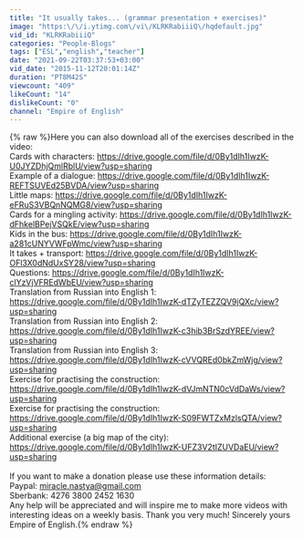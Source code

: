 ```yaml
---
title: "It usually takes... (grammar presentation + exercises)"
image: "https:\/\/i.ytimg.com\/vi\/KLRKRabiiiQ\/hqdefault.jpg"
vid_id: "KLRKRabiiiQ"
categories: "People-Blogs"
tags: ["ESL","english","teacher"]
date: "2021-09-22T03:37:53+03:00"
vid_date: "2015-11-12T20:01:14Z"
duration: "PT8M42S"
viewcount: "409"
likeCount: "14"
dislikeCount: "0"
channel: "Empire of English"
---
```

{% raw %}Here you can also download all of the exercises described in the video: <br />Cards with characters: <a rel="nofollow" target="blank" href="https://drive.google.com/file/d/0By1dIh1IwzK-U0JYZDhjQmlRblU/view?usp=sharing">https://drive.google.com/file/d/0By1dIh1IwzK-U0JYZDhjQmlRblU/view?usp=sharing</a><br />Example of a dialogue: <a rel="nofollow" target="blank" href="https://drive.google.com/file/d/0By1dIh1IwzK-REFTSUVEd25BVDA/view?usp=sharing">https://drive.google.com/file/d/0By1dIh1IwzK-REFTSUVEd25BVDA/view?usp=sharing</a><br />Little maps: <a rel="nofollow" target="blank" href="https://drive.google.com/file/d/0By1dIh1IwzK-eFRuS3VBQnNQMG8/view?usp=sharing">https://drive.google.com/file/d/0By1dIh1IwzK-eFRuS3VBQnNQMG8/view?usp=sharing</a><br />Cards for a mingling activity: <a rel="nofollow" target="blank" href="https://drive.google.com/file/d/0By1dIh1IwzK-dFhkelBPejVSQkE/view?usp=sharing">https://drive.google.com/file/d/0By1dIh1IwzK-dFhkelBPejVSQkE/view?usp=sharing</a><br />Kids in the bus: <a rel="nofollow" target="blank" href="https://drive.google.com/file/d/0By1dIh1IwzK-a281cUNYVWFpWmc/view?usp=sharing">https://drive.google.com/file/d/0By1dIh1IwzK-a281cUNYVWFpWmc/view?usp=sharing</a><br />It takes + transport: <a rel="nofollow" target="blank" href="https://drive.google.com/file/d/0By1dIh1IwzK-OFl3X0dNdUxSY28/view?usp=sharing">https://drive.google.com/file/d/0By1dIh1IwzK-OFl3X0dNdUxSY28/view?usp=sharing</a><br />Questions: <a rel="nofollow" target="blank" href="https://drive.google.com/file/d/0By1dIh1IwzK-clYzVjVFREdWbEU/view?usp=sharing">https://drive.google.com/file/d/0By1dIh1IwzK-clYzVjVFREdWbEU/view?usp=sharing</a><br />Translation from Russian into English 1: <a rel="nofollow" target="blank" href="https://drive.google.com/file/d/0By1dIh1IwzK-dTZyTEZZQV9jQXc/view?usp=sharing">https://drive.google.com/file/d/0By1dIh1IwzK-dTZyTEZZQV9jQXc/view?usp=sharing</a><br />Translation from Russian into English 2: <a rel="nofollow" target="blank" href="https://drive.google.com/file/d/0By1dIh1IwzK-c3hib3BrSzdYREE/view?usp=sharing">https://drive.google.com/file/d/0By1dIh1IwzK-c3hib3BrSzdYREE/view?usp=sharing</a><br />Translation from Russian into English 3: <a rel="nofollow" target="blank" href="https://drive.google.com/file/d/0By1dIh1IwzK-cVVQREd0bkZmWjg/view?usp=sharing">https://drive.google.com/file/d/0By1dIh1IwzK-cVVQREd0bkZmWjg/view?usp=sharing</a><br />Exercise for practising the construction: <a rel="nofollow" target="blank" href="https://drive.google.com/file/d/0By1dIh1IwzK-dVJmNTN0cVdDaWs/view?usp=sharing">https://drive.google.com/file/d/0By1dIh1IwzK-dVJmNTN0cVdDaWs/view?usp=sharing</a><br />Exercise for practising the construction: <a rel="nofollow" target="blank" href="https://drive.google.com/file/d/0By1dIh1IwzK-S09FWTZxMzlsQTA/view?usp=sharing">https://drive.google.com/file/d/0By1dIh1IwzK-S09FWTZxMzlsQTA/view?usp=sharing</a><br />Additional exercise (a big map of the city): <a rel="nofollow" target="blank" href="https://drive.google.com/file/d/0By1dIh1IwzK-UFZ3V2tIZUVDaEU/view?usp=sharing">https://drive.google.com/file/d/0By1dIh1IwzK-UFZ3V2tIZUVDaEU/view?usp=sharing</a><br /><br />If you want to make a donation please use these information details:<br />Paypal: miracle.nastya@gmail.com<br />Sberbank: 4276 3800 2452 1630<br />Any help will be appreciated and will inspire me to make more videos with interesting ideas on a weekly basis. Thank you very much! Sincerely yours Empire of English.{% endraw %}
